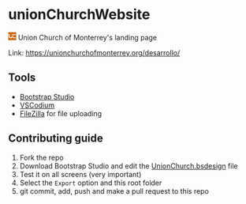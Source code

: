 # unionChurchWebsite

<img src="assets/img/Logos/favicon.svg" height="16px"> Union Church of Monterrey's landing page

Link: https://unionchurchofmonterrey.org/desarrollo/

## Tools

- [Bootstrap Studio](https://bootstrapstudio.io/)
- [VSCodium](https://vscodium.com/)
- [FileZilla](https://filezilla-project.org/) for file uploading

## Contributing guide

1. Fork the repo
1. Download Bootstrap Studio and edit the [UnionChurch.bsdesign](UnionChurch.bsdesign) file
1. Test it on all screens (very important)
1. Select the `Export` option and this root folder
1. git commit, add, push and make a pull request to this repo
